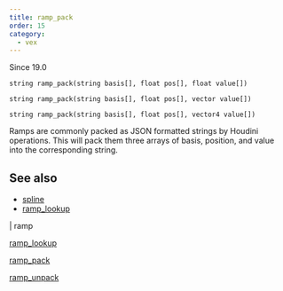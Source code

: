 ```yaml
---
title: ramp_pack
order: 15
category:
  - vex
---
```


Since 19.0

`string ramp_pack(string basis[], float pos[], float value[])`

`string ramp_pack(string basis[], float pos[], vector value[])`

`string ramp_pack(string basis[], float pos[], vector4 value[])`

Ramps are commonly packed as JSON formatted strings by Houdini operations.
This will pack them three arrays of basis, position, and value into the
corresponding string.

## See also

- [spline](spline.html)
- [ramp_lookup](ramp_lookup.html)

|
ramp

[ramp_lookup](ramp_lookup.html)

[ramp_pack](ramp_pack.html)

[ramp_unpack](ramp_unpack.html)
